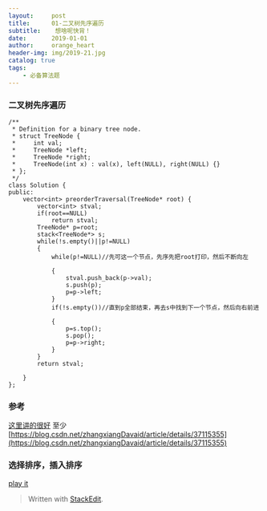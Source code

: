 ```yaml
---
layout:     post
title:      01-二叉树先序遍历
subtitle:    想啥呢快背！
date:       2019-01-01
author:     orange_heart
header-img: img/2019-21.jpg
catalog: true
tags:
    - 必备算法题
---
```


### 二叉树先序遍历


```objc
/**
 * Definition for a binary tree node.
 * struct TreeNode {
 *     int val;
 *     TreeNode *left;
 *     TreeNode *right;
 *     TreeNode(int x) : val(x), left(NULL), right(NULL) {}
 * };
 */
class Solution {
public:
    vector<int> preorderTraversal(TreeNode* root) {
        vector<int> stval;
        if(root==NULL)
            return stval;
        TreeNode* p=root;
        stack<TreeNode*> s;
        while(!s.empty()||p!=NULL)
        {
            while(p!=NULL)//先可这一个节点，先序先把root打印，然后不断向左
            
            {
                stval.push_back(p->val);
                s.push(p);
                p=p->left;
            }
            if(!s.empty())//直到p全部结束，再去s中找到下一个节点，然后向右前进
            
            {
                p=s.top();
                s.pop();
                p=p->right;
            }
        }
        return stval;
        
    }
};
```

### 参考

[这里讲的很好](https://blog.csdn.net/zhangxiangDavaid/article/details/37115355)
至少[https://blog.csdn.net/zhangxiangDavaid/article/details/37115355](https://blog.csdn.net/zhangxiangDavaid/article/details/37115355)

### 选择排序，插入排序

[play it](https://leetcode-cn.com/problems/binary-tree-preorder-traversal/submissions/)


> Written with [StackEdit](https://stackedit.io/).


<!--stackedit_data:
eyJoaXN0b3J5IjpbMTg4NzM0MTE2OF19
-->